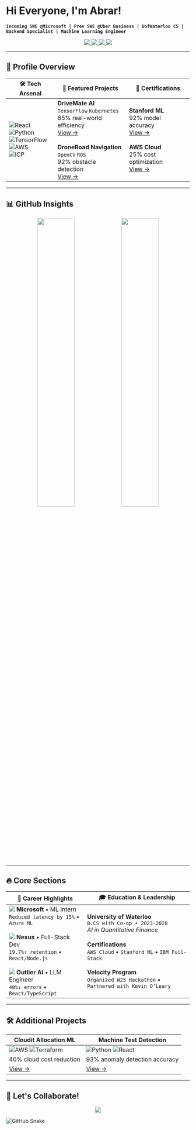# Hi Everyone, I'm Abrar!  
**`Incoming SWE @Microsoft | Prev SWE @Uber Business | UofWaterloo CS | Backend Specialist | Machine Learning Engineer`**  

<p align="center">
  <a href="https://www.linkedin.com/in/abrar-ahmad-36b949271/">
    <img src="https://img.shields.io/badge/LinkedIn-0A66C2?style=for-the-badge&logo=linkedin&logoColor=white" />
  </a>
  <a href="https://mail.google.com/mail/u/0/?fs=1&to=abrarahmad.professional@gmail.com&su=Subject&tf=cm">
    <img src="https://img.shields.io/badge/Email-EA4335?style=for-the-badge&logo=gmail&logoColor=white" /> 
  </a>
  <a href="https://abrarislive.vercel.app/">
    <img src="https://img.shields.io/badge/Portfolio-4285F4?style=for-the-badge&logo=google-chrome&logoColor=white" />
  </a>
  <a href="https://www.instagram.com/myselfab1510/">
    <img src="https://img.shields.io/badge/Instagram-4285F4?style=for-the-badge&logo=Instagram&logoColor=white" />
  </a>
</p>

---

## 📌 Profile Overview
| 🛠️ **Tech Arsenal** | 🚀 **Featured Projects** | 📜 **Certifications** |
|----------------------|--------------------------|-----------------------|
| ![React](https://img.shields.io/badge/React-61DAFB?logo=react) <br> ![Python](https://img.shields.io/badge/Python-3776AB?logo=python) <br> ![TensorFlow](https://img.shields.io/badge/TensorFlow-FF6F00?logo=tensorflow) <br> ![AWS](https://img.shields.io/badge/AWS-232F3E?logo=amazonaws) <br> ![ICP](https://img.shields.io/badge/ICP_Blockchain-29ABE2?logo=internetcomputer) | **DriveMate AI**<br>`TensorFlow` `Kubernetes`<br>85% real-world efficiency<br>[View →](project-link) <br><br> **DroneRoad Navigation**<br>`OpenCV` `ROS`<br>92% obstacle detection<br>[View →](project-link) | **Stanford ML**<br>92% model accuracy<br>[View →](#) <br><br> **AWS Cloud**<br>25% cost optimization<br>[View →](#) |


---

## 📊 GitHub Insights

<p align="center">
  <img width="45%" src="https://github-readme-stats.vercel.app/api?username=abrarahmad1510&show_icons=true&theme=algolia&hide_border=true">
  <img width="45%" src="https://streak-stats.demolab.com/?user=abrarahmad1510&theme=algolia&hide_border=true">
</p>

---

## 🔥 Core Sections

| 💼 **Career Highlights** | 🎓 **Education & Leadership** |
|--------------------------|-------------------------------|
| <img src="https://img.icons8.com/color/28/microsoft.png"/> **Microsoft** • ML Intern<br> `Reduced latency by 15%` • `Azure ML`<br><br> <img src="https://img.icons8.com/color/28/amazon-web-services.png"/> **Nexus** • Full-Stack Dev<br> `19.7%↑ retention` • `React/Node.js`<br><br> <img src="https://img.icons8.com/color/28/artificial-intelligence.png"/> **Outlier AI** • LLM Engineer<br> `40%↓ errors` • `React/TypeScript` | **University of Waterloo**<br> `B.CS with Co-op • 2023-2028`<br> *AI in Quantitative Finance*<br><br> **Certifications**<br> `AWS Cloud` • `Stanford ML` • `IBM Full-Stack`<br><br> **Velocity Program**<br> `Organized W25 Hackathon` • `Partnered with Kevin O’Leary` |

---

## 🛠️ Additional Projects

| **Cloudit Allocation ML** | **Machine Test Detection** |
|---------------------------|----------------------------|
| ![AWS](https://img.shields.io/badge/-AWS-232F3E) ![Terraform](https://img.shields.io/badge/-Terraform-7B42BC) | ![Python](https://img.shields.io/badge/-Python-3776AB) ![React](https://img.shields.io/badge/-React-61DAFB) |
| 40% cloud cost reduction | 93% anomaly detection accuracy |
| [View →](#) | [View →](#) |

---

## 🌟 Let's Collaborate!

<p align="center">
  <img src="https://readme-typing-svg.demolab.com?font=Fira+Code&pause=1000&color=29ABE2&width=435&lines=AI-Driven+DevOps;Blockchain+Consensus;Hybrid+App+Optimization">
</p>

![GitHub Snake](https://github.com/abrarahmad1510/abrarahmad1510/blob/output/github-contribution-grid-snake.svg)
